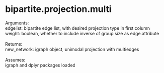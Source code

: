 # bipartite.projection.multi

Arguments: <br>
edgelist: bipartite edge list, with desired projection type in first column <br>
weight: boolean, whether to include inverse of group size as edge attribute <br> <br>
Returns: <br>
new_network: igraph object, unimodal projection with multiedges <br> <br>
Assumes: <br>
igraph and dplyr packages loaded 
